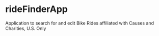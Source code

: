 rideFinderApp
=============

Application to search for and edit Bike Rides affiliated with Causes and Charities, U.S. Only
